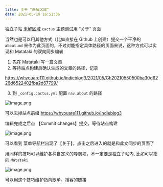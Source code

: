 ```yaml
---
title: 关于 “未解区域”
date: 2021-05-19 16:51:36
---
```



独立子站 [未解区域](https://whyouare111.github.io/indieblog3/) `cactus` 主题测试用 “关于” 页面


当然也是可以用其他方式（比如直接在 Github 上创建）提交一个干净的 `about.md` 来作为此页面的，不过对能指定具体路径的页面来说，这种方式可以实现和 Matataki 的双向同步编辑

1. 先在 Matataki 写一篇文章
2. 等待站点构建后确认生成的文章的路径，记录

https://whyouare111.github.io/indieblog3/2021/05/Gh20210550500ba30d6226d6522402fba2d67799/

3. 到 `_config.cactus.yml` 配置 `nav.about` 的路径

![image.png](https://ssimg.frontenduse.top/article/2021/05/19/6cf5a8b80f35991f7bb8321ad0c8fef6.png)

可以去掉站点前缀 https://whyouare111.github.io/indieblog3

编辑完成之后点 【Commit changes】提交，等待站点构建


![image.png](https://ssimg.frontenduse.top/article/2021/05/19/a8abd67dbba0d1f68a4d3a77f64b704f.png)

可以看到 菜单导航栏出现了【关于】，点击之后进入的就是和此文同步的页面了

用同样的技巧可以维护各种自定义的导航项，不一定要是独立子站内, 比如可以指向 `Matataki`


![image.png](https://ssimg.frontenduse.top/article/2021/05/19/c95cd9f89909c424c83d6777c4a96aa9.png)

可以用这个技巧维护指向歌单、播客的链接





